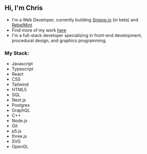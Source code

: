 ## Hi, I'm Chris

- I'm a Web Developer, currently building [Snippp.io](https://snippp.io) (in beta) and [RebelMint](https://github.com/RebelMint/Rebelmint)
- Find more of my work [here](https://chrismccully.com)
- I'm a full-stack developer specializing in front-end development, procedural design, and graphics programming.

### My Stack:
- Javascript
- Typescript
- React
- CSS
- Tailwind
- HTML5
- SQL
- Next.js
- Postgres
- GraphQL
- C++
- Node.js
- Git
- p5.js
- three.js
- SVG
- OpenGL
